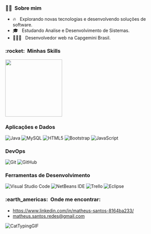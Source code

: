 
<h3> 👨🏿 &nbsp;Sobre mim </h3>

- 🔥 &nbsp; Explorando novas tecnologias e desenvolvendo soluções de software.
- 🎓 &nbsp; Estudando Analise e Desenvolvimento de Sistemas.
- 👨🏾‍💻 &nbsp; Desenvolvedor web na Capgemini Brasil.

<h3> :rocket: &nbsp;Minhas Skills </h3>

<div align="left">
  <img height="180em" src="https://github-readme-stats.vercel.app/api/top-langs/?username=matheus-de-jesus-santos&layout=compact&langs_count=7&theme=dark"/>
</div>

<h3>Aplicações e Dados</h3>

  ![Java](https://img.shields.io/badge/java-%23ED8B00.svg?style=for-the-badge&logo=java&logoColor=white)
  ![MySQL](https://img.shields.io/badge/mysql-%2300f.svg?style=for-the-badge&logo=mysql&logoColor=white)
  ![HTML5](https://img.shields.io/badge/html5-%23E34F26.svg?style=for-the-badge&logo=html5&logoColor=white)
  ![Bootstrap](https://img.shields.io/badge/bootstrap-%23563D7C.svg?style=for-the-badge&logo=bootstrap&logoColor=white)
  ![JavaScript](https://img.shields.io/badge/javascript-%23323330.svg?style=for-the-badge&logo=javascript&logoColor=%23F7DF1E)

<h3>DevOps</h3>

  ![Git](https://img.shields.io/badge/git-%23F05033.svg?style=for-the-badge&logo=git&logoColor=white)
  ![GitHub](https://img.shields.io/badge/github-%23121011.svg?style=for-the-badge&logo=github&logoColor=white)


<h3>Ferramentas de Desenvolvimento</h3>

  ![Visual Studio Code](https://img.shields.io/badge/Visual%20Studio%20Code-0078d7.svg?style=for-the-badge&logo=visual-studio-code&logoColor=white)
  ![NetBeans IDE](https://img.shields.io/badge/NetBeansIDE-1B6AC6.svg?style=for-the-badge&logo=apache-netbeans-ide&logoColor=white)
  ![Trello](https://img.shields.io/badge/Trello-%23026AA7.svg?style=for-the-badge&logo=Trello&logoColor=white)
  ![Eclipse](https://img.shields.io/badge/Eclipse-FE7A16.svg?style=for-the-badge&logo=Eclipse&logoColor=white)


<h3> :earth_americas: &nbsp;Onde me encontrar: </h3> 

- https://www.linkedin.com/in/matheus-santos-8164ba233/
- matheus.santos.redes@gmail.com

![CatTypingGIF](https://user-images.githubusercontent.com/103079348/175163302-5a1b5953-7759-4974-a31a-a0c77a4e1ac0.gif)
